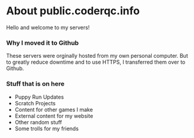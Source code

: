 
# About public.coderqc.info
Hello and welcome to my servers! 


### Why I moved it to Github
These servers were orginally hosted from my own personal computer. But to greatly reduce downtime and to use HTTPS, I transferred them over to Github.


### Stuff that is on here
- Puppy Run Updates
- Scratch Projects
- Content for other games I make
- External content for my website
- Other random stuff
- Some trolls for my friends

